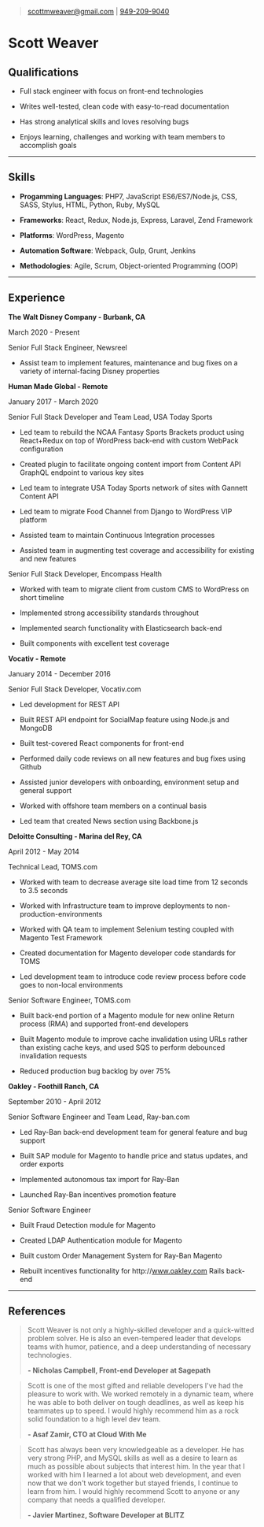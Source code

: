 > [scottmweaver@gmail.com](mailto:scottmweaver@gmail.com) | [949-209-9040](tel:949-209-9040)

# Scott Weaver

## Qualifications


- Full stack engineer with focus on front-end technologies


- Writes well-tested, clean code with easy-to-read documentation


- Has strong analytical skills and loves resolving bugs


- Enjoys learning, challenges and working with team members to accomplish goals


---

## Skills


- **Progamming Languages**: PHP7, JavaScript ES6&#x2F;ES7&#x2F;Node.js, CSS, SASS, Stylus, HTML, Python, Ruby, MySQL


- **Frameworks**: React, Redux, Node.js, Express, Laravel, Zend Framework


- **Platforms**: WordPress, Magento


- **Automation Software**: Webpack, Gulp, Grunt, Jenkins


- **Methodologies**: Agile, Scrum, Object-oriented Programming (OOP)


---

## Experience


**The Walt Disney Company - Burbank, CA**

March 2020 - Present


Senior Full Stack Engineer, Newsreel


- Assist team to implement features, maintenance and bug fixes on a variety of internal-facing Disney properties




**Human Made Global - Remote**

January 2017 - March 2020


Senior Full Stack Developer and Team Lead, USA Today Sports


- Led team to rebuild the NCAA Fantasy Sports Brackets product using React+Redux on top of WordPress back-end with custom WebPack configuration


- Created plugin to facilitate ongoing content import from Content API GraphQL endpoint to various key sites


- Led team to integrate USA Today Sports network of sites with Gannett Content API


- Led team to migrate Food Channel from Django to WordPress VIP platform


- Assisted team to maintain Continuous Integration processes


- Assisted team in augmenting test coverage and accessibility for existing and new features



Senior Full Stack Developer, Encompass Health


- Worked with team to migrate client from custom CMS to WordPress on short timeline


- Implemented strong accessibility standards throughout


- Implemented search functionality with Elasticsearch back-end


- Built components with excellent test coverage




**Vocativ - Remote**

January 2014 - December 2016


Senior Full Stack Developer, Vocativ.com


- Led development for REST API


- Built REST API endpoint for SocialMap feature using Node.js and MongoDB


- Built test-covered React components for front-end


- Performed daily code reviews on all new features and bug fixes using Github


- Assisted junior developers with onboarding, environment setup and general support


- Worked with offshore team members on a continual basis


- Led team that created News section using Backbone.js




**Deloitte Consulting - Marina del Rey, CA**

April 2012 - May 2014


Technical Lead, TOMS.com


- Worked with team to decrease average site load time from 12 seconds to 3.5 seconds


- Worked with Infrastructure team to improve deployments to non-production-environments


- Worked with QA team to implement Selenium testing coupled with Magento Test Framework


- Created documentation for Magento developer code standards for TOMS


- Led development team to introduce code review process before code goes to non-local environments



Senior Software Engineer, TOMS.com


- Built back-end portion of a Magento module for new online Return process (RMA) and supported front-end developers


- Built Magento module to improve cache invalidation using URLs rather than existing cache keys, and used SQS to perform debounced invalidation requests


- Reduced production bug backlog by over 75%




**Oakley - Foothill Ranch, CA**

September 2010 - April 2012


Senior Software Engineer and Team Lead, Ray-ban.com


- Led Ray-Ban back-end development team for general feature and bug support


- Built SAP module for Magento to handle price and status updates, and order exports


- Implemented autonomous tax import for Ray-Ban


- Launched Ray-Ban incentives promotion feature



Senior Software Engineer


- Built Fraud Detection module for Magento


- Created LDAP Authentication module for Magento


- Built custom Order Management System for Ray-Ban Magento


- Rebuilt incentives functionality for http:&#x2F;&#x2F;www.oakley.com Rails back-end




---

## References


> Scott Weaver is not only a highly-skilled developer and a quick-witted problem solver. He is also an even-tempered leader that develops teams with humor, patience, and a deep understanding of necessary technologies.
>
> **- Nicholas Campbell, Front-end Developer at Sagepath**


> Scott is one of the most gifted and reliable developers I&#39;ve had the pleasure to work with. We worked remotely in a dynamic team, where he was able to both deliver on tough deadlines, as well as keep his teammates up to speed. I would highly recommend him as a rock solid foundation to a high level dev team.
>
> **- Asaf Zamir, CTO at Cloud With Me**


> Scott has always been very knowledgeable as a developer. He has very strong PHP, and MySQL skills as well as a desire to learn as much as possible about subjects that interest him. In the year that I worked with him I learned a lot about web development, and even now that we don&#39;t work together but stayed friends, I continue to learn from him. I would highly recommend Scott to anyone or any company that needs a qualified developer.
>
> **- Javier Martinez, Software Developer at BLITZ**


